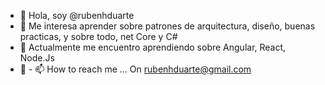 - 👋 Hola, soy @rubenhduarte
- 👀 Me interesa aprender sobre patrones de arquitectura, diseño, buenas practicas, y sobre todo, net Core y C#
- 🌱 Actualmente me encuentro aprendiendo sobre Angular, React, Node.Js
- 💞️ - 📫 How to reach me ... On rubenhduarte@gmail.com

<!---
rubenhduarte/rubenhduarte is a ✨ special ✨ repository because its `README.md` (this file) appears on your GitHub profile.
You can click the Preview link to take a look at your changes.
--->
